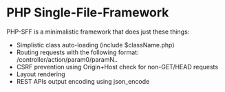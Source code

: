 PHP Single-File-Framework
=========================

PHP-SFF is a minimalistic framework that does just these things:
  - Simplistic class auto-loading (include $className.php)
  - Routing requests with the following format: /controller/action/param0/paramN..
  - CSRF prevention using Origin+Host check for non-GET/HEAD requests
  - Layout rendering
  - REST APIs output encoding using json_encode
